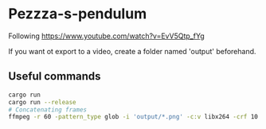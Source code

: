 # Pezzza-s-pendulum
Following https://www.youtube.com/watch?v=EvV5Qtp_fYg

If you want ot export to a video, create a folder named 'output' beforehand.
## Useful commands
```bash
cargo run
cargo run --release
# Concatenating frames
ffmpeg -r 60 -pattern_type glob -i 'output/*.png' -c:v libx264 -crf 10 -preset veryslow -y out.mp4
```